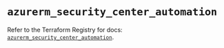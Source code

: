 # `azurerm_security_center_automation`

Refer to the Terraform Registry for docs: [`azurerm_security_center_automation`](https://registry.terraform.io/providers/hashicorp/azurerm/3.115.0/docs/resources/security_center_automation).
